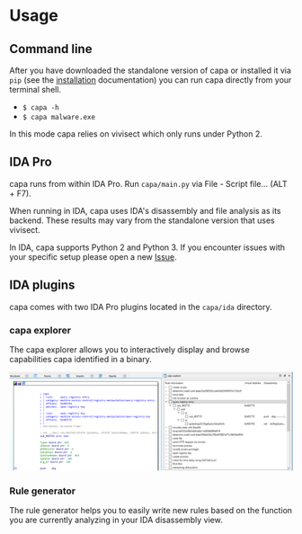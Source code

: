 # Usage
## Command line
After you have downloaded the standalone version of capa or installed it via `pip` (see the [installation](installation.md) documentation) you can run capa directly from your terminal shell.

- `$ capa -h`
- `$ capa malware.exe`

In this mode capa relies on vivisect which only runs under Python 2.

## IDA Pro
capa runs from within IDA Pro. Run `capa/main.py` via File - Script file... (ALT + F7).

When running in IDA, capa uses IDA's disassembly and file analysis as its backend. These results may vary from the standalone version that uses vivisect.

In IDA, capa supports Python 2 and Python 3. If you encounter issues with your specific setup please open a new [Issue](https://github.com/fireeye/capa/issues). 

## IDA plugins
capa comes with two IDA Pro plugins located in the `capa/ida` directory.

### capa explorer
The capa explorer allows you to interactively display and browse capabilities capa identified in a binary.

![capa explorer](capa_explorer.png)

### Rule generator
The rule generator helps you to easily write new rules based on the function you are currently analyzing in your IDA disassembly view.
